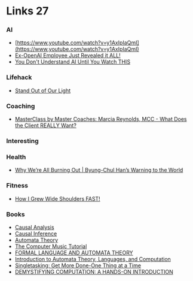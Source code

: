 # Links 27

### AI
- [https://www.youtube.com/watch?v=y1AxIpIaQmI](https://www.youtube.com/watch?v=y1AxIpIaQmI)
- [Ex-OpenAI Employee Just Revealed it ALL!](https://www.youtube.com/watch?v=om5KAKSSpNg)
- [You Don't Understand AI Until You Watch THIS](https://www.youtube.com/watch?v=1aM1KYvl4Dw)


### Lifehack
- [Stand Out of Our Light ](https://www.amazon.com/Stand-out-our-Light-Resistance/dp/110845299X/ref=sr_1_1?dib=eyJ2IjoiMSJ9.oecw7BNBLDeAOYvxQTD8ssGePjlqy_V2GaGlBZMWzG7XPErZxJoC7mpa3Rgg_anEq1n-inScORwwbXl-Z0FXqnzGwsN7XOBRj1vlLK-QXly5qUlimqf6QYElhYITubj0ituHBzVe5_7IvwjuA2KkqHiwLfoEYV5mc94Nn7phh6uOZCc-Ei99yMGZmEuXmgL4xLUKWOLRXz_UxROy-3h_6jq41Y0phUnCOKxF8tvHgM8.Rv09IU1oz2tjQtatQDlpTLJnEJg2QwDKv0V-x7nhf1c&dib_tag=se&keywords=stand+out+of+our+light&qid=1714804059&sr=8-1)

### Coaching
- [MasterClass by Master Coaches: Marcia Reynolds, MCC - What Does the Client REALLY Want?](https://www.youtube.com/watch?v=i0UYZ2NkcUM)


### Interesting

### Health
- [Why We’re All Burning Out | Byung-Chul Han’s Warning to the World](https://www.youtube.com/watch?v=XlRlWuEyt8E)


### Fitness
- [How I Grew Wide Shoulders FAST!](https://www.youtube.com/watch?v=LYrVC671_yU)


### Books
- [Causal Analysis](https://mitpress.mit.edu/9780262545914/causal-analysis/)
- [Causal Inference ](https://mitpress.mit.edu/9780262545198/causal-inference/)
- [Automata Theory ](https://mitpress.mit.edu/9780262048637/automata-theory/)
- [The Computer Music Tutorial](https://mitpress.mit.edu/9780262044912/the-computer-music-tutorial/)
- [FORMAL LANGUAGE AND AUTOMATA THEORY](https://www.amazon.com/FORMAL-LANGUAGE-AUTOMATA-THEORY-2nd-ebook/dp/B08R45M11D/ref=sr_1_3?crid=QZEZ7DUPF776&dib=eyJ2IjoiMSJ9.W-smM2z9KSG3_JA6qcb0RDPZ2JI2sP0mXqGYaswcB0HNMUG7rGIo_6ZlWBRp-Fqg6SV7UbRB91b45FVWxD1Y3D8C22cL90s6CqdW9XlfQHNfRlg2wXORUrOVX3ryTHlSeubFk6D17SW-L3dIu0Z5i5gpjGfb1MRp8cxPEKF-x_9Eif07TMYIAhUhuPM531bV44SY8YNGwdUZD8Pfz9IoTNaCZe_NIdviXkHhZssrN7cXA0RZPBiNHnRa2w3Xgvjtl_bBhe8_4cxl7H2z9az3DIOVMrc4jxIPakNCaJ-1V1Y.0DUZBIx_OeZUfthaOm4i0YGjdoOZ6WVTS1TEjROrh2A&dib_tag=se&keywords=automata+theory&qid=1718162097&sprefix=automata+theor%2Caps%2C333&sr=8-3)
- [Introduction to Automata Theory, Languages, and Computation](https://www.amazon.com/Introduction-Automata-Theory-Languages-Computation/dp/8131720470/ref=sr_1_1?crid=QZEZ7DUPF776&dib=eyJ2IjoiMSJ9.W-smM2z9KSG3_JA6qcb0RDPZ2JI2sP0mXqGYaswcB0HNMUG7rGIo_6ZlWBRp-Fqg6SV7UbRB91b45FVWxD1Y3D8C22cL90s6CqdW9XlfQHNfRlg2wXORUrOVX3ryTHlSeubFk6D17SW-L3dIu0Z5i5gpjGfb1MRp8cxPEKF-x_9Eif07TMYIAhUhuPM531bV44SY8YNGwdUZD8Pfz9IoTNaCZe_NIdviXkHhZssrN7cXA0RZPBiNHnRa2w3Xgvjtl_bBhe8_4cxl7H2z9az3DIOVMrc4jxIPakNCaJ-1V1Y.0DUZBIx_OeZUfthaOm4i0YGjdoOZ6WVTS1TEjROrh2A&dib_tag=se&keywords=automata+theory&qid=1718162097&sprefix=automata+theor%2Caps%2C333&sr=8-1)
- [Singletasking: Get More Done-One Thing at a Time](https://www.amazon.com/Singletasking-More-Done-One-Thing-Time/dp/162656261X/ref=sr_1_1?crid=2LEIW8K3FMJZL&dib=eyJ2IjoiMSJ9.KYR6ZfMYVLSdceyMGoRIoFnmkTe26uuFm0KRY1sRu3l5sx_e8AEFqFDGD4RcxZya_WXnZHmews0b6H0ey9JLDPPQ0FBA8YB7IBwliGXCQjLJsXRB3Xbb7NnYZo80WaGWqgKgQ3CXxCydAAZGZL8ITkbjNJhSzSIt6fk6uhhOgEJ86Te9Bp8xg49nEEpwAoBuveYouB3wD0OeS-vMQuI1AvWfVguacXQ-zgE85VrZGXA.JS5mFtzelUxbXz3koLpUg0xNuX66Br33gAoWy7jIg9c&dib_tag=se&keywords=singletasking&qid=1718116279&sprefix=singletaski%2Caps%2C321&sr=8-1)
- [DEMYSTIFYING COMPUTATION: A HANDS-ON INTRODUCTION](https://www.amazon.com/Demystifying-Computation-Hands-Apostolos-Syropoulos/dp/1786342650/ref=tmm_hrd_swatch_0?_encoding=UTF8&dib_tag=se&dib=eyJ2IjoiMSJ9.eOv2GcLSgY0TaT1IPtJvyREHMhwUVmP256j_WzWDc6hE80zDBqJMws7NEmv__EkILzI1t2n99Qb6CB1r397YDRgUkqLlhZyYH0Ak8wFvXnNa5rVD0zP_Tj9fSUycaK9ReSvc8FPT6ZfpzurHG2OVxPwAhd8w_5JiQ7Rp57c43au3vb73BuSM_74Yc1GQhCH8i0jIXqxRHerikVYUKDxuPEPC2xgHDfHsii8SLljQXxA.gVjN1JZfpkjElKkANFupTirmotbCyXBmB2ovyaqfp0k&qid=1716346230&sr=8-1)


